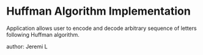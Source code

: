 # Huffman Algorithm Implementation

Application allows user to encode and decode
arbitrary sequence of letters following Huffman 
algorithm.

author: Jeremi L
